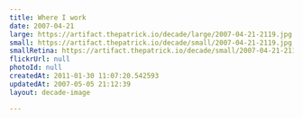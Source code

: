```yaml
---
title: Where I work
date: 2007-04-21
large: https://artifact.thepatrick.io/decade/large/2007-04-21-2119.jpg
small: https://artifact.thepatrick.io/decade/small/2007-04-21-2119.jpg
smallRetina: https://artifact.thepatrick.io/decade/small/2007-04-21-2119@2x.jpg
flickrUrl: null
photoId: null
createdAt: 2011-01-30 11:07:20.542593
updatedAt: 2007-05-05 21:12:39
layout: decade-image

---
```


